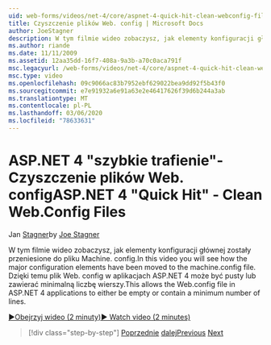 ```yaml
---
uid: web-forms/videos/net-4/core/aspnet-4-quick-hit-clean-webconfig-files
title: Czyszczenie plików Web. config | Microsoft Docs
author: JoeStagner
description: W tym filmie wideo zobaczysz, jak elementy konfiguracji głównej zostały przeniesione do pliku Machine. config. Umożliwia to plik Web. config w ASP.NET 4...
ms.author: riande
ms.date: 11/11/2009
ms.assetid: 12aa35dd-16f7-408a-9a3b-a70c0aca791f
msc.legacyurl: /web-forms/videos/net-4/core/aspnet-4-quick-hit-clean-webconfig-files
msc.type: video
ms.openlocfilehash: 09c9066ac83b7952ebf629022bea9dd92f5b43f0
ms.sourcegitcommit: e7e91932a6e91a63e2e46417626f39d6b244a3ab
ms.translationtype: MT
ms.contentlocale: pl-PL
ms.lasthandoff: 03/06/2020
ms.locfileid: "78633631"
---
```

# <a name="aspnet-4-quick-hit---clean-webconfig-files"></a><span data-ttu-id="d4096-104">ASP.NET 4 "szybkie trafienie"-Czyszczenie plików Web. config</span><span class="sxs-lookup"><span data-stu-id="d4096-104">ASP.NET 4 "Quick Hit" - Clean Web.Config Files</span></span>

<span data-ttu-id="d4096-105">Jan [Stagner](https://github.com/JoeStagner)</span><span class="sxs-lookup"><span data-stu-id="d4096-105">by [Joe Stagner](https://github.com/JoeStagner)</span></span>

<span data-ttu-id="d4096-106">W tym filmie wideo zobaczysz, jak elementy konfiguracji głównej zostały przeniesione do pliku Machine. config.</span><span class="sxs-lookup"><span data-stu-id="d4096-106">In this video you will see how the major configuration elements have been moved to the machine.config file.</span></span> <span data-ttu-id="d4096-107">Dzięki temu plik Web. config w aplikacjach ASP.NET 4 może być pusty lub zawierać minimalną liczbę wierszy.</span><span class="sxs-lookup"><span data-stu-id="d4096-107">This allows the Web.config file in ASP.NET 4 applications to either be empty or contain a minimum number of lines.</span></span>

[<span data-ttu-id="d4096-108">&#9654;Obejrzyj wideo (2 minuty)</span><span class="sxs-lookup"><span data-stu-id="d4096-108">&#9654; Watch video (2 minutes)</span></span>](https://channel9.msdn.com/Blogs/ASP-NET-Site-Videos/aspnet-4-quick-hit-clean-webconfig-files)

> [!div class="step-by-step"]
> <span data-ttu-id="d4096-109">[Poprzednie](aspnet-4-quick-hit-auto-start.md)
> [dalej](aspnet-4-quick-hit-predictable-client-ids.md)</span><span class="sxs-lookup"><span data-stu-id="d4096-109">[Previous](aspnet-4-quick-hit-auto-start.md)
[Next](aspnet-4-quick-hit-predictable-client-ids.md)</span></span>

